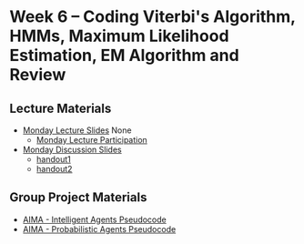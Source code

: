 # Week 6 – Coding Viterbi's Algorithm, HMMs, Maximum Likelihood Estimation, EM Algorithm and Review

## Lecture Materials
- [Monday Lecture Slides](#) None
  - [Monday Lecture Participation](https://colab.research.google.com/drive/1AqMCiiHKjb5nVcF_Wq4yuyJZha2c6q_-?usp=sharing)
- [Monday Discussion Slides](https://drive.google.com/file/d/1HF66yUO0U-gv3G_-O15D4MbmvJ-3Zob9/view?usp=drive_link)
  - [handout1](https://drive.google.com/file/d/1MSg5WB2lyvFNK1xMwMwloBU3bruSVd7S/view?usp=sharing)
  - [handout2](https://drive.google.com/file/d/13VV5C_tMnp5a8Q3fBRiWk8MNdhGDFEpg/view?usp=sharing)
<!--  - [Solutions & Notes](https://drive.google.com/file/d/1l22Tg1tvsa-Jyk8UvCGn2SCDv75hiyZE/view?usp=sharing) -->
<!-- - [Wednesday Lecture Slides](#) None
  - [Wednesday Lecture Participation]()
- [Friday Lecture Slides: Entropy & Log Likelihood](https://drive.google.com/file/d/1EtzNMLkDe2lk-5_bn5AfaqdCn7j6NuvJ/view?usp=sharing)
- [Friday Lecture Slides: Log Likelihood and Maximum Likelihood](https://drive.google.com/file/d/1Pz0E5K5Wzse2N_gwHGBaInpYINIStAwC/view?usp=sharing)
  - [Friday Lecture Handout](https://drive.google.com/file/d/1zpQTw3SxBDeytTgrKyObpDWqZ0soPinQ/view?usp=drive_link) -->

## Group Project Materials
- [AIMA - Intelligent Agents Pseudocode](https://drive.google.com/file/d/11YNM8CwTPEmFiv-w89v7S5twMGIcVNrk/view?usp=drive_link)
- [AIMA - Probabilistic Agents Pseudocode](https://drive.google.com/file/d/1toFM6UgenpJJlBJ7nz5zRhiDeeF8r-aj/view?usp=drive_link)
